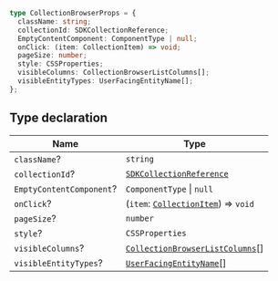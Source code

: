 ```ts
type CollectionBrowserProps = {
  className: string;
  collectionId: SDKCollectionReference;
  EmptyContentComponent: ComponentType | null;
  onClick: (item: CollectionItem) => void;
  pageSize: number;
  style: CSSProperties;
  visibleColumns: CollectionBrowserListColumns[];
  visibleEntityTypes: UserFacingEntityName[];
};
```

## Type declaration

| Name | Type |
| ------ | ------ |
| <a id="classname"></a> `className`? | `string` |
| <a id="collectionid"></a> `collectionId`? | [`SDKCollectionReference`](../../../InteractiveQuestion/InteractiveQuestion/internal-types/type-aliases/SDKCollectionReference.md) |
| <a id="emptycontentcomponent"></a> `EmptyContentComponent`? | `ComponentType` \| `null` |
| <a id="onclick"></a> `onClick`? | (`item`: [`CollectionItem`](../internal-types/interfaces/CollectionItem.md)) => `void` |
| <a id="pagesize"></a> `pageSize`? | `number` |
| <a id="style"></a> `style`? | `CSSProperties` |
| <a id="visiblecolumns"></a> `visibleColumns`? | [`CollectionBrowserListColumns`](../internal-types/type-aliases/CollectionBrowserListColumns.md)[] |
| <a id="visibleentitytypes"></a> `visibleEntityTypes`? | [`UserFacingEntityName`](../internal-types/type-aliases/UserFacingEntityName.md)[] |
